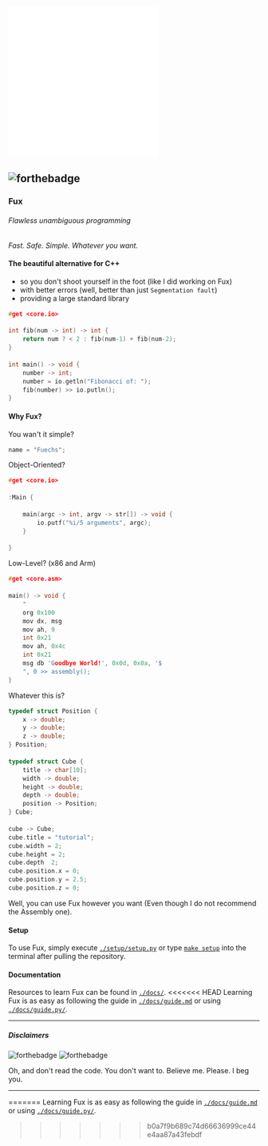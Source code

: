 <img src="./art/logo.svg" width=300></img>

![forthebadge](https://forthebadge.com/images/badges/made-with-c-plus-plus.svg)
---

<!-- FUX COLORS - #fcaa68 - #ec243c -->

### Fux

###### Flawless unambiguous programming

 *Fast. Safe. Simple. Whatever you want.* 

#### The beautiful alternative for C++ 
- so you don't shoot yourself in the foot (like I did working on Fux)
- with better errors (well, better than just `Segmentation fault`)
- providing a large standard library


```cpp
#get <core.io>

int fib(num -> int) -> int {
    return num ? < 2 : fib(num-1) + fib(num-2);
}

int main() -> void {
    number -> int;
    number = io.getln("Fibonacci of: ");
    fib(number) >> io.putln();
}
```

#### Why Fux?

You wan't it simple? 

```cpp
name = "Fuechs";
```

Object-Oriented?

```cpp
#get <core.io>

:Main {

    main(argc -> int, argv -> str[]) -> void {
        io.putf("%i/5 arguments", argc);
    }

}
```

Low-Level? (x86 and Arm)

```cpp
#get <core.asm>

main() -> void {
    "
    org 0x100
    mov dx, msg
    mov ah, 9
    int 0x21
    mov ah, 0x4c
    int 0x21
    msg db 'Goodbye World!', 0x0d, 0x0a, '$
    ", 0 >> assembly();
}
```

Whatever this is?

```cpp
typedef struct Position {
    x -> double;
    y -> double;
    z -> double;
} Position;

typedef struct Cube {
    title -> char[10];
    width -> double;
    height -> double;
    depth -> double;
    position -> Position;
} Cube;

cube -> Cube;
cube.title = "tutorial";
cube.width = 2;
cube.height = 2;
cube.depth  2;
cube.position.x = 0;
cube.position.y = 2.5;
cube.position.z = 0;
```

Well, you can use Fux however you want (Even though I do not recommend the Assembly one).


#### Setup

To use Fux, simply execute [`./setup/setup.py`](./setup/setup.py) or type [`make setup`](./Makefile) into the terminal after pulling the repository.


#### Documentation

Resources to learn Fux can be found in [`./docs/`](./docs/).
<<<<<<< HEAD
Learning Fux is as easy as following the guide in [`./docs/guide.md`](./docs/guide.md) or using [`./docs/guide.py/`](./docs/guide.py).

---

##### Disclaimers

![forthebadge](https://forthebadge.com/images/badges/contains-technical-debt.svg)
![forthebadge](https://forthebadge.com/images/badges/contains-tasty-spaghetti-code.svg)

Oh, and don't read the code.
You don't want to. Believe me. Please. I beg you.

---

=======
Learning Fux is as easy as following the guide in [`./docs/guide.md`](./docs/guide.md) or using [`./docs/guide.py/`](./docs/guide.py).
>>>>>>> b0a7f9b689c74d66636999ce44e4aa87a43febdf
